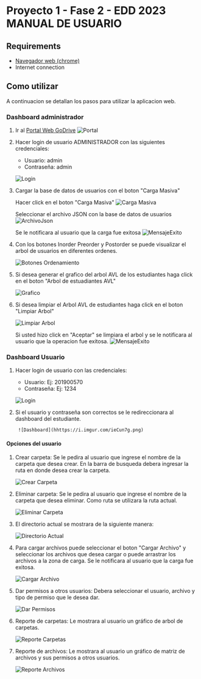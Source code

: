 # Proyecto 1 - Fase 2 - EDD 2023 MANUAL DE USUARIO

## Requirements

- [Navegador web (chrome)](https://www.google.com/intl/es-419/chrome/)
- Internet connection

## Como utilizar

A continuacion se detallan los pasos para utilizar la aplicacion web.

### Dashboard administrador

1. Ir al [Portal Web GoDrive](https://jonatangonzalez0.github.io/EDD_1S2023_PY_201900570/)
![Portal](https://i.imgur.com/ZEqLx5f.png)

2. Hacer login de usuario ADMINISTRADOR con las siguientes credenciales:

    - Usuario: admin
    - Contraseña: admin

    ![Login](https://i.imgur.com/bRC87xl.png)

3. Cargar la base de datos de usuarios con el boton "Carga Masiva"

    Hacer click en el boton "Carga Masiva"
    ![Carga Masiva](https://i.imgur.com/cV5GHoo.png)

    Seleccionar el archivo JSON con la base de datos de usuarios
    ![ArchivoJson](https://i.imgur.com/mCMS74n.png)

    Se le notificara al usuario que la carga fue exitosa
    ![MensajeExito](https://i.imgur.com/27rVZjH.png)

4. Con los botones Inorder Preorder y Postorder se puede visualizar el arbol de usuarios en diferentes ordenes.

    ![Botones Ordenamiento](https://i.imgur.com/xkiA6T3.png)

5. Si desea generar el grafico del arbol AVL de los estudiantes haga click en el boton "Arbol de estuadiantes AVL"

    ![ Grafico](https://i.imgur.com/Tc9FJ8c.png)

6. Si desea limpiar el Arbol AVL de estudiantes haga click en el boton "Limpiar Arbol"

    ![Limpiar Arbol](https://i.imgur.com/tuP1u1F.png)

    Si usted hizo click en "Aceptar" se limpiara el arbol y se le notificara al usuario que la operacion fue exitosa.
    ![MensajeExito](https://i.imgur.com/l9YSNKG.png)

### Dashboard Usuario

1. Hacer login de usuario con las credenciales:

    - Usuario: Ej: 201900570
    - Contraseña: Ej: 1234

    ![Login](https://i.imgur.com/ZTjp387.png)

2. Si el usuario y contraseña son correctos se le redireccionara al dashboard del estudiante.

        ![Dashboard](hhttps://i.imgur.com/ieCun7g.png)

#### Opciones del usuario

1. Crear carpeta: Se le pedira al usuario que ingrese el nombre de la carpeta que desea crear. En la barra de busqueda debera ingresar la ruta en donde desea crear la carpeta.

    ![Crear Carpeta](https://i.imgur.com/PZiqsfx.png)

2. Eliminar carpeta: Se le pedira al usuario que ingrese el nombre de la carpeta que desea eliminar. Como ruta se utilizara la ruta actual.

    ![Eliminar Carpeta](https://i.imgur.com/wMbGiQD.png)

3. El directorio actual se mostrara de la siguiente manera:

    ![Directorio Actual](https://i.imgur.com/ZrmOIWJ.png)

4. Para cargar archivos puede seleccionar el boton "Cargar Archivo" y seleccionar los archivos que desea cargar o puede arrastrar los archivos a la zona de carga. Se le notificara al usuario que la carga fue exitosa.

    ![Cargar Archivo](https://i.imgur.com/BziSKoR.png)

5. Dar permisos a otros usuarios: Debera seleccionar el usuario, archivo y tipo de permiso que le desea dar.

    ![Dar Permisos](https://i.imgur.com/w8rV8t9.png)

6. Reporte de carpetas: Le mostrara al usuario un gráfico de arbol de carpetas.

    ![Reporte Carpetas](https://i.imgur.com/N2WA6Gt.png)

7. Reporte de archivos: Le mostrara al usuario un gráfico de matriz de archivos y sus permisos a otros usuarios.

    ![Reporte Archivos](https://i.imgur.com/avPTKu7.png)
